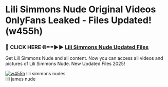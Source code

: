 # Lili Simmons Nude Original Videos 0nlyFans Leaked - Files Updated! (w455h)

<h3>🔴 CLICK HERE 🌐==►► <a href="https://tinyurl.com/yc6ubb5a" rel="nofollow">Lili Simmons Nude Updated Files</a></h3>

Get Lili Simmons Nude and all content. Now you can access all videos and pictures of Lili Simmons Nude. New Updated Files 2025!

[![w455h](https://i.imgur.com/7eu0CRL.gif)](https://tinyurl.com/yc6ubb5a)
lili simmons nudes<br>
lili james nude